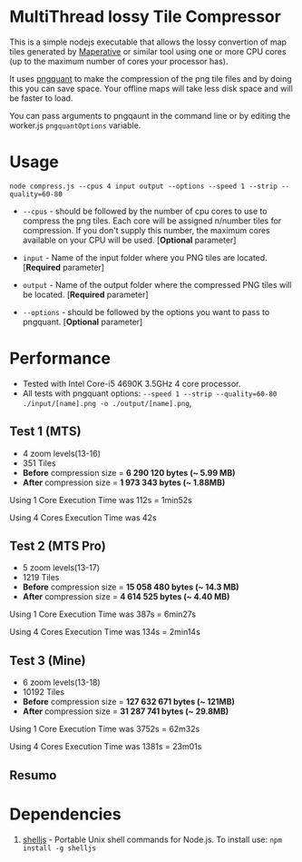 # MultiThread  lossy Tile Compressor

This is a simple nodejs executable that allows the lossy convertion of map tiles generated by [Maperative](http://maperitive.net) or similar tool using one or more CPU cores (up to the maximum number of cores your processor has).

It uses [pngquant](https://pngquant.org) to make the compression of the png tile files and by doing this you can save space. 
Your offline maps will take less disk space and will be faster to load.

You can pass arguments to pngqaunt in the command line or by editing the worker.js ```pngquantOptions``` variable.

# Usage

```batch
node compress.js --cpus 4 input output --options --speed 1 --strip --quality=60-80
```

* ```--cpus``` - should be followed by the number of cpu cores to use to compress the png tiles. Each core will be assigned n/number tiles for compression. If you don't supply this number, the maximum cores available on your CPU will be used. [**Optional** parameter]

* ```input``` - Name of the input folder where you PNG tiles are located. [**Required** parameter]

* ```output``` - Name of the output folder where the compressed PNG tiles will be located. [**Required** parameter]

* ```--options``` - should be followed by the options you want to pass to pngquant. [**Optional** parameter]

# Performance
* Tested with Intel Core-i5 4690K 3.5GHz 4 core processor.
* All tests with pngquant options: ```--speed 1 --strip --quality=60-80 ./input/[name].png -o ./output/[name].png```,

## Test 1 (MTS)
* 4 zoom levels(13-16)
* 351 Tiles
* **Before** compression size = **6 290 120 bytes (~ 5.99 MB)**
* **After** compression size = **1 973 343 bytes (~ 1.88MB)**

Using 1 Core Execution Time was 112s = 1min52s

Using 4 Cores Execution Time was 42s


## Test 2 (MTS Pro)
* 5 zoom levels(13-17)
* 1219 Tiles
* **Before** compression size = **15 058 480 bytes (~ 14.3 MB)**
* **After** compression size = **4 614 525 bytes (~ 4.40 MB)**

Using 1 Core Execution Time was  387s = 6min27s

Using 4 Cores Execution Time was 134s = 2min14s


## Test 3 (Mine)
* 6 zoom levels(13-18)
* 10192 Tiles
* **Before** compression size = **127 632 671 bytes (~ 121MB)**
* **After** compression size = **31 287 741 bytes (~ 29.8MB)**

Using 1 Core Execution Time was 3752s = 62m32s

Using 4 Cores Execution Time was 1381s = 23m01s



## Resumo

# Dependencies

1. [shelljs](https://github.com/shelljs/shelljs) - Portable Unix shell commands for Node.js. To install use: ```npm install -g shelljs```